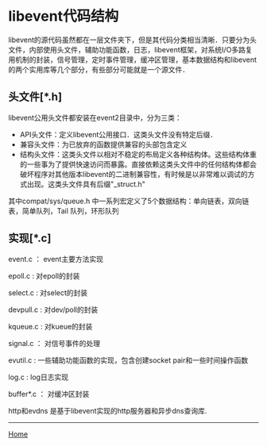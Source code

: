 # libevent代码结构
libevent的源代码虽然都在一层文件夹下，但是其代码分类相当清晰．只要分为头文件，内部使用头文件，辅助功能函数，日志，libevent框架，对系统I/O多路复用机制的封装，信号管理，定时事件管理，缓冲区管理，基本数据结构和libevent的两个实用库等几个部分，有些部分可能就是一个源文件．

## 头文件[*.h]
libevent公用头文件都安装在event2目录中，分为三类：
* API头文件：定义libevent公用接口．这类头文件没有特定后缀．
* 兼容头文件：为已放弃的函数提供兼容的头部包含定义
* 结构头文件：这类头文件以相对不稳定的布局定义各种结构体。这些结构体重的一些事为了提供快速访问而暴露。直接依赖这类头文件中的任何结构体都会破坏程序对其他版本libevent的二进制兼容性，有时候是以非常难以调试的方式出现。这类头文件具有后缀"_struct.h"

其中compat/sys/queue.h 中一系列宏定义了5个数据结构：单向链表，双向链表，简单队列，Tail 队列，环形队列
## 实现[*.c]
event.c ： event主要方法实现

epoll.c : 对epoll的封装

select.c : 对select的封装

devpull.c : 对dev/poll的封装

kqueue.c : 对kueue的封装

signal.c ： 对信号事件的处理

evutil.c : 一些辅助功能函数的实现，包含创建socket pair和一些时间操作函数

log.c : log日志实现

buffer*.c ： 对缓冲区封装

http和evdns 是基于libevent实现的http服务器和异步dns查询库.

___

[Home](../README.md)